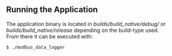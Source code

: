 ## Running the Application
The application binary is located in _builds/build_native/debug/_ or _builds/build_native/release_ depending on the build-type used.  
From there it can be executed with:  
```sh
$ ./modbus_data_logger
```